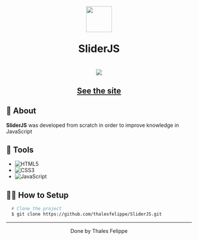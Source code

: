 <h1 align="center">
  <img 
    src="https://static.slid.es/logo/slides-logo-495x479.png"
  width="70"/>
  <p>SliderJS</p>
</h1>

<h1 align="center">
<img src="https://i.imgur.com/aE78xgr.png"
  />
</h1>

<h2 align="center">
  <a href="https://thalesfelippe.github.io/SliderJS/" target="_blank">See the site</a>
</h2>

## 🧾 About

**SliderJS** was developed from scratch in order to improve knowledge in JavaScript

## 🔧 Tools
 - ![HTML5](https://img.shields.io/badge/-HTML5-E34F26?style=flat-square&logo=html5&logoColor=white)
 - ![CSS3](https://img.shields.io/badge/-CSS3-549FDE?style=flat-square&logo=css3&logoColor=white)
 - ![JavaScript](https://img.shields.io/badge/-JavaScript-F7B93E?style=flat-square&logo=javascript&logoColor=fff)

## 👨‍💻 How to Setup

```bash
  # Clone the project
  $ git clone https://github.com/thalesfelippe/SliderJS.git
```
---

<p align="center">Done by Thales Felippe</p>
